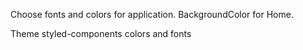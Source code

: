 Choose fonts and colors for application.
BackgroundColor for Home.

Theme styled-components
colors and fonts
